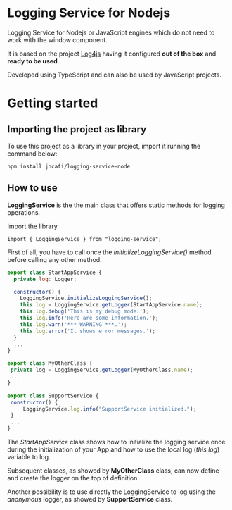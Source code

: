 # Logging Service for Nodejs
Logging Service for Nodejs or JavaScript engines which do not need to work with the window component.

It is based on the project [Log4js](https://log4js-node.github.io/log4js-node/index.html)
having it configured **out of the box** and **ready to be used**.

Developed using TypeScript and can also be used by JavaScript projects.

# Getting started
## Importing the project as library 

To use this project as a library in your project, import it running the command below:
```
npm install jocafi/logging-service-node
```
## How to use
 
**LoggingService** is the the main class that offers static methods for logging operations.

Import the library

`import { LoggingService } from "logging-service";`

First of all, you have to call once the _initializeLoggingService()_ method before calling any other method.


```JavaScript
export class StartAppService {
  private log: Logger;

  constructor() {
    LoggingService.initializeLoggingService();
    this.log = LoggingService.getLogger(StartAppService.name);
    this.log.debug('This is my debug mode.');
    this.log.info('Here are some information.');
    this.log.warn('*** WARNING ***.');
    this.log.error('It shows error messages.');
  }
  ...
}

export class MyOtherClass {
 private log = LoggingService.getLogger(MyOtherClass.name);
 ...
}

export class SupportService {
 constructor() {
     LoggingService.log.info("SupportService initialized.");
 }
 ...
}
```

The _StartAppService_ class shows how to initialize the logging service once during 
the initialization of your App and how to use the local log (_this.log_) variable to log.

Subsequent classes, as showed by **MyOtherClass** class, can now define and create 
the logger on the top of definition.  

Another possibility is to use directly the LoggingService to log using the _anonymous_ logger, 
as showed by **SupportService** class.